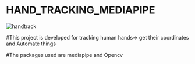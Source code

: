 # HAND_TRACKING_MEDIAPIPE

![handtrack](https://user-images.githubusercontent.com/60309916/121842047-40bf4080-ccfd-11eb-99cb-8cfd0b0b2851.gif)

#This project is developed for tracking human hands=> get their coordinates and Automate things

#The packages used are mediapipe and Opencv
